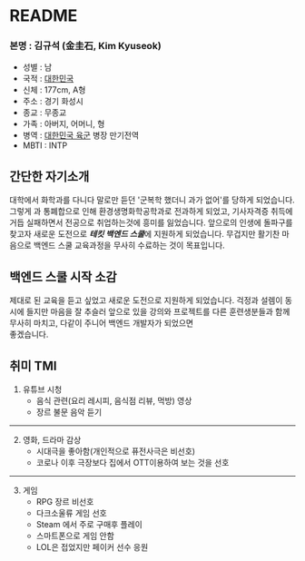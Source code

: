 # README

### 본명 : **김규석** (金圭石, Kim Kyuseok)
- 성별 : 남
- 국적 : [대한민국](https://search.naver.com/search.naver?sm=tab_hty.top&where=nexearch&query=%EB%8C%80%ED%95%9C%EB%AF%BC%EA%B5%AD&oquery=%EB%8C%80%ED%95%9C%EB%AF%BC%EA%B5%AD+%EC%9C%A1%EA%B5%B0&tqi=iSUtNsqVOsossBm7lwsssssssWl-105075)
- 신체 : 177cm, A형
- 주소 : 경기 화성시
- 종교 : 무종교
- 가족 : 아버지, 어머니, 형
- 병역 : [대한민국 육군](https://www.army.mil.kr/sites/army/index.do) 병장 만기전역
- MBTI : INTP


## 간단한 자기소개
대학에서 화학과를 다니다 말로만 듣던 '군복학 했더니 과가 없어'를 당하게 되었습니다. 그렇게 과 통폐합으로 인해 환경생명화학공학과로 전과하게 되었고, 기사자격증 취득에 거듭 실패하면서 전공으로 취업하는것에 흥미를 잃었습니다. 앞으로의 인생에 돌파구를 찾고자 새로운 도전으로 ***테킷 백엔드 스쿨***에 지원하게 되었습니다.
무겁지만 활기찬 마음으로 백엔드 스쿨 교육과정을 무사히 수료하는 것이 목표입니다.

## 백엔드 스쿨 시작 소감
제대로 된 교육을 듣고 싶었고 새로운 도전으로 지원하게 되었습니다. 걱정과 설렘이 동시에 들지만 마음을 잘 추슬러 앞으로 있을 강의와 프로젝트를 다른 훈련생분들과 함께 무사히 마치고, 다같이 주니어 백엔드 개발자가 되었으면   
좋겠습니다.

## 취미 TMI

1. 유튜브 시청  
    - 음식 관련(요리 레시피, 음식점 리뷰, 먹방) 영상
    - 장르 불문 음악 듣기
---
2. 영화, 드라마 감상
    - 시대극을 좋아함(개인적으로 퓨전사극은 비선호)
    - 코로나 이후 극장보다 집에서 OTT이용하여 보는 것을 선호
---
3. 게임
    - RPG 장르 비선호
    - 다크소울류 게임 선호
    - Steam 에서 주로 구매후 플레이
    - 스마트폰으로 게임 안함
    - LOL은 접었지만 페이커 선수 응원

<!--
**RaElijah/RaELijah** is a ✨ _special_ ✨ repository because its `README.md` (this file) appears on your GitHub profile.

Here are some ideas to get you started:

- 🔭 I’m currently working on ...
- 🌱 I’m currently learning ...
- 👯 I’m looking to collaborate on ...
- 🤔 I’m looking for help with ...
- 💬 Ask me about ...
- 📫 How to reach me: ...
- 😄 Pronouns: ...
- ⚡ Fun fact: ...
-->

